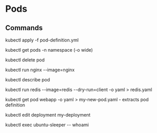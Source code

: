 # Pods

## Commands

kubectl apply -f pod-definition.yml

kubectl get pods -n namespace (-o wide)

kubectl delete pod <name>

kubectl run nginx --image=nginx

kubectl describe pod <name>

kubectl run redis --image=redis --dry-run=client -o yaml > redis.yaml

kubectl get pod webapp -o yaml > my-new-pod.yaml - extracts pod definition

kubectl edit deployment my-deployment

kubectl exec ubuntu-sleeper -- whoami
